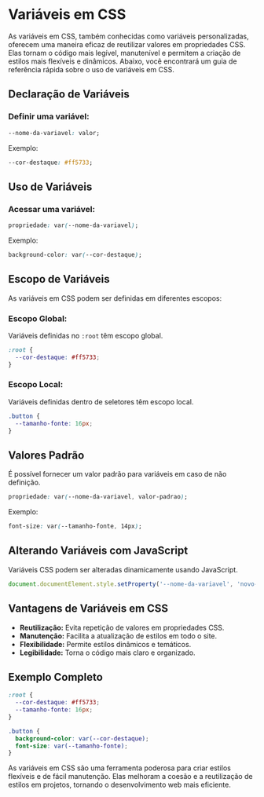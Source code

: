 # Variáveis em CSS

As variáveis em CSS, também conhecidas como variáveis personalizadas, oferecem uma maneira eficaz de reutilizar valores em propriedades CSS. Elas tornam o código mais legível, manutenível e permitem a criação de estilos mais flexíveis e dinâmicos. Abaixo, você encontrará um guia de referência rápida sobre o uso de variáveis em CSS.

## Declaração de Variáveis

### Definir uma variável:

```css
--nome-da-variavel: valor;
```

Exemplo:

```css
--cor-destaque: #ff5733;
```

## Uso de Variáveis

### Acessar uma variável:

```css
propriedade: var(--nome-da-variavel);
```

Exemplo:

```css
background-color: var(--cor-destaque);
```

## Escopo de Variáveis

As variáveis em CSS podem ser definidas em diferentes escopos:

### Escopo Global:

Variáveis definidas no `:root` têm escopo global.

```css
:root {
  --cor-destaque: #ff5733;
}
```

### Escopo Local:

Variáveis definidas dentro de seletores têm escopo local.

```css
.button {
  --tamanho-fonte: 16px;
}
```

## Valores Padrão

É possível fornecer um valor padrão para variáveis em caso de não definição.

```css
propriedade: var(--nome-da-variavel, valor-padrao);
```

Exemplo:

```css
font-size: var(--tamanho-fonte, 14px);
```

## Alterando Variáveis com JavaScript

Variáveis CSS podem ser alteradas dinamicamente usando JavaScript.

```javascript
document.documentElement.style.setProperty('--nome-da-variavel', 'novo-valor');
```

## Vantagens de Variáveis em CSS

- **Reutilização:** Evita repetição de valores em propriedades CSS.
- **Manutenção:** Facilita a atualização de estilos em todo o site.
- **Flexibilidade:** Permite estilos dinâmicos e temáticos.
- **Legibilidade:** Torna o código mais claro e organizado.

## Exemplo Completo

```css
:root {
  --cor-destaque: #ff5733;
  --tamanho-fonte: 16px;
}

.button {
  background-color: var(--cor-destaque);
  font-size: var(--tamanho-fonte);
}
```

As variáveis em CSS são uma ferramenta poderosa para criar estilos flexíveis e de fácil manutenção. Elas melhoram a coesão e a reutilização de estilos em projetos, tornando o desenvolvimento web mais eficiente.